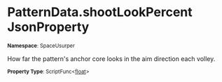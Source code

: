 # PatternData.shootLookPercent JsonProperty

<small>**Namespace**: SpaceUsurper</small>

How far the pattern's anchor core looks in the aim direction each volley.

<small>**Property Type**: ScriptFunc&lt;[float](https://docs.microsoft.com/en-us/dotnet/api/system.single?view=netframework-4.5)&gt;</small>

